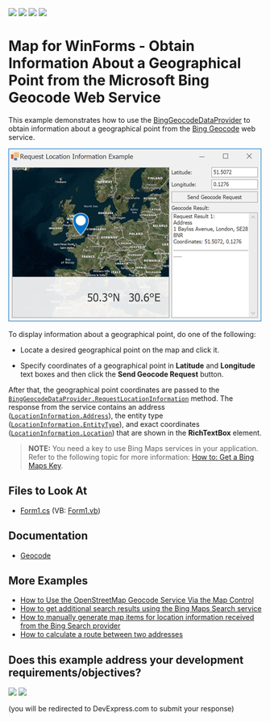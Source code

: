 <!-- default badges list -->
![](https://img.shields.io/endpoint?url=https://codecentral.devexpress.com/api/v1/VersionRange/128576471/16.1.4%2B)
[![](https://img.shields.io/badge/Open_in_DevExpress_Support_Center-FF7200?style=flat-square&logo=DevExpress&logoColor=white)](https://supportcenter.devexpress.com/ticket/details/E5061)
[![](https://img.shields.io/badge/📖_How_to_use_DevExpress_Examples-e9f6fc?style=flat-square)](https://docs.devexpress.com/GeneralInformation/403183)
[![](https://img.shields.io/badge/💬_Leave_Feedback-feecdd?style=flat-square)](#does-this-example-address-your-development-requirementsobjectives)
<!-- default badges end -->

# Map for WinForms - Obtain Information About a Geographical Point from the Microsoft Bing Geocode Web Service

This example demonstrates how to use the [BingGeocodeDataProvider](https://docs.devexpress.com/WindowsForms/DevExpress.XtraMap.BingGeocodeDataProvider) to obtain information about a geographical point from the [Bing Geocode](https://docs.microsoft.com/en-us/bingmaps/rest-services/locations/find-a-location-by-point) web service.

![Resulting map](Images/resulting-image.png)

To display information about a geographical point, do one of the following:

* Locate a desired geographical point on the map and click it.

* Specify coordinates of a geographical point in **Latitude** and **Longitude** text boxes and then click the **Send Geocode Request** button.

After that, the geographical point coordinates are passed to the [`BingGeocodeDataProvider.RequestLocationInformation`](https://docs.devexpress.com/WindowsForms/devexpress.xtramap.binggeocodedataprovider.requestlocationinformation.overloads) method. The response from the service contains an address ([`LocationInformation.Address`](https://docs.devexpress.com/WindowsForms/DevExpress.XtraMap.LocationInformation.Address)), the entity type ([`LocationInformation.EntityType`](https://docs.devexpress.com/WindowsForms/DevExpress.XtraMap.LocationInformation.EntityType)), and exact coordinates ([`LocationInformation.Location`](https://docs.devexpress.com/WindowsForms/DevExpress.XtraMap.LocationInformation.Location)) that are shown in the **RichTextBox** element.

> **NOTE:** You need a key to use Bing Maps services in your application. Refer to the following topic for more information: [How to: Get a Bing Maps Key](https://docs.devexpress.com/WindowsForms/15102/controls-and-libraries/map-control/examples/general/how-to-get-a-bing-maps-key).

## Files to Look At

* [Form1.cs](./CS/RequestLocationInformation/Form1.cs) (VB: [Form1.vb](./VB/RequestLocationInformation/Form1.vb))

## Documentation

* [Geocode](https://docs.devexpress.com/WindowsForms/16712/controls-and-libraries/map-control/gis-data/geocode)

## More Examples

* [How to Use the OpenStreetMap Geocode Service Via the Map Control](https://github.com/DevExpress-Examples/how-to-use-the-openstreetmap-geocode-service-via-the-map-control-t629683)
* [How to get additional search results using the Bing Maps Search service](https://github.com/DevExpress-Examples/how-to-get-additional-search-results-using-the-bing-map-search-service-e5066)
* [How to manually generate map items for location information received from the Bing Search provider](https://github.com/DevExpress-Examples/manually-generate-map-items-for-location-information-received-from-the-bing-search-provider-t188838)
* [How to calculate a route between two addresses](https://github.com/DevExpress-Examples/how-to-calculate-a-route-between-two-addresses-t364143)
<!-- feedback -->
## Does this example address your development requirements/objectives?

[<img src="https://www.devexpress.com/support/examples/i/yes-button.svg"/>](https://www.devexpress.com/support/examples/survey.xml?utm_source=github&utm_campaign=winforms-map-get-geo-point-info-from-bing-geocode-service&~~~was_helpful=yes) [<img src="https://www.devexpress.com/support/examples/i/no-button.svg"/>](https://www.devexpress.com/support/examples/survey.xml?utm_source=github&utm_campaign=winforms-map-get-geo-point-info-from-bing-geocode-service&~~~was_helpful=no)

(you will be redirected to DevExpress.com to submit your response)
<!-- feedback end -->
